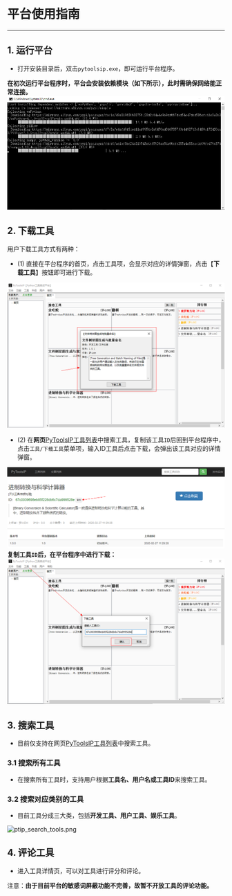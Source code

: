 # 平台使用指南

----

## 1. 运行平台
  * 打开安装目录后，双击`pytoolsip.exe`，即可运行平台程序。

**在初次运行平台程序时，平台会安装依赖模块（如下所示），此时需确保网络能正常连接。**  
![ptip_first_start_exe.png](img/ptip_first_start_exe.png)


## 2. 下载工具
用户下载工具方式有两种：  
  * (1) 直接在平台程序的首页，点击工具项，会显示对应的详情弹窗，点击【**下载工具**】按钮即可进行下载。

![ptip_tool_info.png](img/ptip_tool_info.png)  

  * (2) 在**网页**[PyToolsIP工具列表](https://ptip.jdreamheart.com/toollist)中搜索工具，复制该工具`ID`后回到平台程序中，点击`工具/下载工具`菜单项，输入ID工具后点击下载，会弹出该工具对应的详情弹窗。

![ptip_tool_tkey.png](img/ptip_tool_tkey.png)  
**复制工具`ID`后，在平台程序中进行下载：**  
![ptip_tool_download.png](img/ptip_tool_download.png)  


## 3. 搜索工具
  * 目前仅支持在网页[PyToolsIP工具列表](https://ptip.jdreamheart.com/toollist)中搜索工具。

### 3.1 搜索所有工具
  * 在搜索所有工具时，支持用户根据**工具名、用户名或工具ID**来搜索工具。

### 3.2 搜索对应类别的工具
  * 目前工具分成三大类，包括**开发工具、用户工具、娱乐工具**。
  
![ptip_search_tools.png](img/ptip_search_tools.png)


## 4. 评论工具
  * 进入工具详情页，可以对工具进行评分和评论。

注意：**由于目前平台的敏感词屏蔽功能不完善，故暂不开放工具的评论功能。**  
